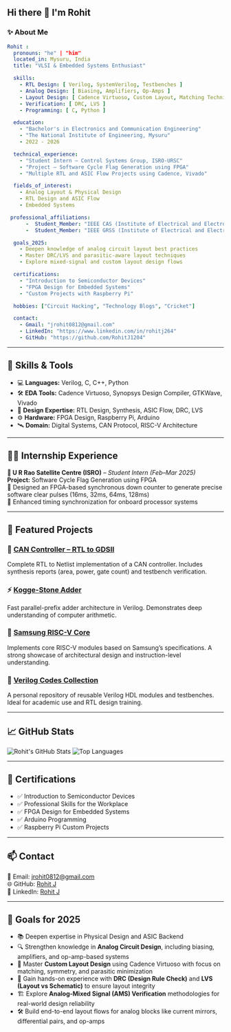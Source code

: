 ## Hi there 👋 I'm Rohit 

<!--
**Rohit-Jagadeesha/Rohit-Jagadeesha** is a ✨ _special_ ✨ repository because its `README.md` (this file) appears on your GitHub profile.

Here are some ideas to get you started:

- 🔭 I’m currently working on ...
- 🌱 I’m currently learning ...
- 👯 I’m looking to collaborate on ...
- 🤔 I’m looking for help with ...
- 💬 Ask me about ...
- 📫 How to reach me: ...
- 😄 Pronouns: ...
- ⚡ Fun fact: ...
[![LinkedIn](https://img.shields.io/badge/-LinkedIn-blue?style=flat-square&logo=linkedin&link=https://linkedin.com/in/rohitj264)](https://linkedin.com/in/rohitj264)
[![GitHub](https://img.shields.io/badge/-GitHub-black?style=flat-square&logo=github&link=https://github.com/RohitJ1204)](https://github.com/Rohit-Jagadeesha)
-->

### ✨ About Me

```yaml
Rohit :
  pronouns: "he" | "him"
  located_in: Mysuru, India
  title: "VLSI & Embedded Systems Enthusiast"

  skills:
    - RTL Design: [ Verilog, SystemVerilog, Testbenches ]
    - Analog Design: [ Biasing, Amplifiers, Op-Amps ]
    - Layout Design: [ Cadence Virtuoso, Custom Layout, Matching Techniques ]
    - Verification: [ DRC, LVS ]
    - Programming: [ C, Python ]

  education:
    - "Bachelor's in Electronics and Communication Engineering"
    - "The National Institute of Engineering, Mysuru"
    - 2022 - 2026

  technical_experience:
    - "Student Intern – Control Systems Group, ISRO-URSC"
    - "Project – Software Cycle Flag Generation using FPGA"
    - "Multiple RTL and ASIC Flow Projects using Cadence, Vivado"

  fields_of_interest:
    - Analog Layout & Physical Design
    - RTL Design and ASIC Flow
    - Embedded Systems

 professional_affiliations:
      -  Student_Member: "IEEE CAS (Institute of Electrical and Electronics Engineers Circuit And Sysytem)"
      -  Student_Member: "IEEE GRSS (Institute of Electrical and Electronics Engineers Geoscience and Remote Sensing Society)"

  goals_2025:
    - Deepen knowledge of analog circuit layout best practices
    - Master DRC/LVS and parasitic-aware layout techniques
    - Explore mixed-signal and custom layout design flows

  certifications:
    - "Introduction to Semiconductor Devices"
    - "FPGA Design for Embedded Systems"
    - "Custom Projects with Raspberry Pi"

  hobbies: ["Circuit Hacking", "Technology Blogs", "Cricket"]

  contact:
    - Gmail: "jrohit0812@gmail.com"
    - LinkedIn: "https://www.linkedin.com/in/rohitj264"
    - GitHub: "https://github.com/RohitJ1204"
```

---


## 🔧 Skills & Tools

- 💻 **Languages:** Verilog, C, C++, Python
- 🛠️ **EDA Tools:** Cadence Virtuoso, Synopsys Design Compiler, GTKWave, Vivado
- 📐 **Design Expertise:** RTL Design, Synthesis, ASIC Flow, DRC, LVS
- ⚙️ **Hardware:** FPGA Design, Raspberry Pi, Arduino
- 🛰️ **Domain:** Digital Systems, CAN Protocol, RISC-V Architecture

---

## 👨‍💻 Internship Experience

**🚀 U R Rao Satellite Centre (ISRO)** – *Student Intern (Feb–Mar 2025)*  
**Project:** Software Cycle Flag Generation using FPGA  
🔹 Designed an FPGA-based synchronous down counter to generate precise software clear pulses (16ms, 32ms, 64ms, 128ms)  
🔹 Enhanced timing synchronization for onboard processor systems  

---

## 📂 Featured Projects

### 🔧 [CAN Controller – RTL to GDSII](https://github.com/Rohit-Jagadeesha/CAN-Controller-RTL-to-GDSII)
Complete RTL to Netlist implementation of a CAN controller. Includes synthesis reports (area, power, gate count) and testbench verification.

### ⚡ [Kogge-Stone Adder](https://github.com/Rohit-Jagadeesha/Kogge-Stone-adder)
Fast parallel-prefix adder architecture in Verilog. Demonstrates deep understanding of computer arithmetic.

### 🧠 [Samsung RISC-V Core](https://github.com/Rohit-Jagadeesha/samsung-riscv)
Implements core RISC-V modules based on Samsung’s specifications. A strong showcase of architectural design and instruction-level understanding.

### 📘 [Verilog Codes Collection](https://github.com/Rohit-Jagadeesha/Verilog-Codes)
A personal repository of reusable Verilog HDL modules and testbenches. Ideal for academic use and RTL design training.

---

## 📈 GitHub Stats

![Rohit's GitHub Stats](https://github-readme-stats.vercel.app/api?username=Rohit-Jagadeesha&show_icons=true&theme=radical)
![Top Languages](https://github-readme-stats.vercel.app/api/top-langs/?username=Rohit-Jagadeesha&layout=compact&theme=radical)

---

## 🏅 Certifications

- ✅ Introduction to Semiconductor Devices
- ✅ Professional Skills for the Workplace
- ✅ FPGA Design for Embedded Systems
- ✅ Arduino Programming
- ✅ Raspberry Pi Custom Projects

---

## 📫 Contact

📧 Email: jrohit0812@gmail.com  
🌐 GitHub: [Rohit J](https://github.com/Rohit-Jagadeesha)  
🔗 LinkedIn: [Rohit J](https://linkedin.com/in/rohitj264)

---

## 🌱 Goals for 2025

- 📚 Deepen expertise in Physical Design and ASIC Backend
- 🔍 Strengthen knowledge in **Analog Circuit Design**, including biasing, amplifiers, and op-amp-based systems
- 🧠 Master **Custom Layout Design** using Cadence Virtuoso with focus on matching, symmetry, and parasitic minimization
- 🧪 Gain hands-on experience with **DRC (Design Rule Check)** and **LVS (Layout vs Schematic)** to ensure layout integrity
- 🏗️ Explore **Analog-Mixed Signal (AMS) Verification** methodologies for real-world design reliability
- 🛠️ Build end-to-end layout flows for analog blocks like current mirrors, differential pairs, and op-amps




